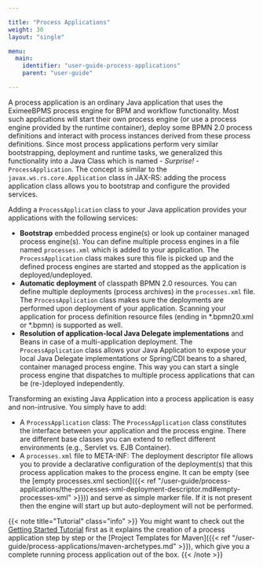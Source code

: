 ```yaml
---

title: "Process Applications"
weight: 30
layout: "single"

menu:
  main:
    identifier: "user-guide-process-applications"
    parent: "user-guide"

---
```


A process application is an ordinary Java application that uses the EximeeBPMS process engine for BPM and workflow functionality. Most such applications will start their own process engine (or use a process engine provided by the runtime container), deploy some BPMN 2.0 process definitions and interact with process instances derived from these process definitions. Since most process applications perform very similar bootstrapping, deployment and runtime tasks, we generalized this functionality into a Java Class which is named - *Surprise!* - `ProcessApplication`. The concept is similar to the `javax.ws.rs.core.Application` class in JAX-RS: adding the process application class allows you to bootstrap and configure the provided services.

Adding a `ProcessApplication` class to your Java application provides your applications with the following services:

* **Bootstrap** embedded process engine(s) or look up container managed process engine(s). You can define multiple process engines in a file named `processes.xml` which is added to your application. The `ProcessApplication` class makes sure this file is picked up and the defined process engines are started and stopped as the application is deployed/undeployed.
* **Automatic deployment** of classpath BPMN 2.0 resources. You can define multiple deployments (process archives) in the `processes.xml` file. The `ProcessApplication` class makes sure the deployments are performed upon deployment of your application. Scanning your application for process definition resource files (ending in *.bpmn20.xml or *.bpmn) is supported as well.
* **Resolution of application-local Java Delegate implementations** and Beans in case of a multi-application deployment. The `ProcessApplication` class allows your Java Application to expose your local Java Delegate implementations or Spring/CDI beans to a shared, container managed process engine. This way you can start a single process engine that dispatches to multiple process applications that can be (re-)deployed independently.

Transforming an existing Java Application into a process application is easy and non-intrusive. You simply have to add:

* A `ProcessApplication` class: The `ProcessApplication` class constitutes the interface between your application and the process engine. There are different base classes you can extend to reflect different environments (e.g., Servlet vs. EJB Container).
* A `processes.xml` file to META-INF: The deployment descriptor file allows you to provide a declarative configuration of the deployment(s) that this process application makes to the process engine. It can be empty (see the [empty processes.xml section]({{< ref "/user-guide/process-applications/the-processes-xml-deployment-descriptor.md#empty-processes-xml" >}})) and serve as simple marker file. If it is not present then the engine will start up but auto-deployment will not be performed.

{{< note title="Tutorial" class="info" >}}
  You might want to check out the [Getting Started Tutorial](http://docs.camunda.org/get-started) first as it explains the creation of a process application step by step or the [Project Templates for Maven]({{< ref "/user-guide/process-applications/maven-archetypes.md" >}}), which give you a complete running process application out of the box.
{{< /note >}}
